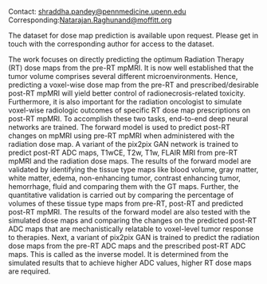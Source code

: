 Contact: shraddha.pandey@pennmedicine.upenn.edu 
Corresponding:Natarajan.Raghunand@moffitt.org


The dataset for dose map prediction is available upon request. Please get in touch with the corresponding author for access to the dataset.

The work focuses on directly predicting
the optimum Radiation Therapy (RT) dose maps from the pre-RT mpMRI. It is now well
established that the tumor volume comprises several different microenvironments. Hence,
predicting a voxel-wise dose map from the pre-RT and prescribed/desirable post-RT mpMRI
will yield better control of radionecrosis-related toxicity. Furthermore, it is also important
for the radiation oncologist to simulate voxel-wise radiologic outcomes of specific RT dose
map prescriptions on post-RT mpMRI. To accomplish these two tasks, end-to-end deep
neural networks are trained. The forward model is used to predict post-RT changes on
mpMRI using pre-RT mpMRI when administered with the radiation dose map. A variant
of the pix2pix GAN network is trained to predict post-RT ADC maps, T1wCE, T2w, T1w,
FLAIR MRI from pre-RT mpMRI and the radiation dose maps. The results of the forward
model are validated by identifying the tissue type maps like blood volume, gray matter,
white matter, edema, non-enhancing tumor, contrast enhancing tumor, hemorrhage, fluid
and comparing them with the GT maps. Further, the quantitative validation is carried out
by comparing the percentage of volumes of these tissue type maps from pre-RT, post-RT
and predicted post-RT mpMRI. The results of the forward model are also tested with the
simulated dose maps and comparing the changes on the predicted post-RT ADC maps that
are mechanistically relatable to voxel-level tumor response to therapies. Next, a variant of
pix2pix GAN is trained to predict the radiation dose maps from the pre-RT ADC maps and
the prescribed post-RT ADC maps. This is called as the inverse model. It is determined
from the simulated results that to achieve higher ADC values, higher RT dose maps are
required.
